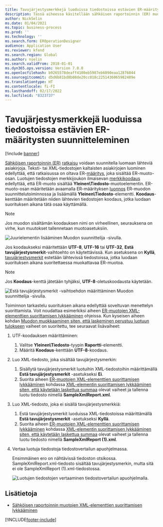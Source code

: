 ```yaml
---
title: Tavujärjestysmerkkejä luoduissa tiedostoissa estävien ER-määritysten suunnitteleminen
description: Tässä aiheessa käsitellään sähköisen raportoinnin (ER) muotojen määrittäminen luomaan raportteja, jotka estävät tavujärjestysmerkit.
author: NickSelin
ms.date: 01/04/2021
ms.topic: business-process
ms.prod: ''
ms.technology: ''
ms.search.form: EROperationDesigner
audience: Application User
ms.reviewer: kfend
ms.search.region: Global
ms.author: nselin
ms.search.validFrom: 2018-01-01
ms.dyn365.ops.version: Version 7.0.0
ms.openlocfilehash: b9265578deaff4100eb5987eb6090eaa12876044
ms.sourcegitcommit: d5d6b81bd8b08de20cc018c2251436065982489e
ms.translationtype: HT
ms.contentlocale: fi-FI
ms.lasthandoff: 02/17/2022
ms.locfileid: "8323737"
---
```

# <a name="design-er-configurations-to-suppress-bom-characters-in-generated-files"></a>Tavujärjestysmerkkejä luoduissa tiedostoissa estävien ER-määritysten suunnitteleminen

[!include [banner](../includes/banner.md)]

[Sähköisen raportoinnin (ER)](general-electronic-reporting.md) [ratkaisu](er-quick-start1-new-solution.md) voidaan suunnitella luomaan lähteviä asiakirjoja. Teksti- tai XML-tiedostojen kaltaisten asiakirjojen luominen edellyttää, että ratkaisussa on oltava ER-[määritys](general-electronic-reporting.md#Configuration), joka sisältää ER-muoto-osan. Luotujen tiedostojen merkkijoukon ilmaisevan [merkkikoodaus](/windows/win32/intl/character-sets) edellyttää, että ER-muoto sisältää **Yleinen\\Tiedosto**-muotoelementin. ER-muoto-osan määritetään avaamalla ER-määrityksen [luonnos](general-electronic-reporting.md#component-versioning) ER-muodon suunnittelutoiminnossa ja lisäämällä **Yleinen\\Tiedosto**-elementti. **Koodaus**-kenttään määritetään niiden lähtevien tiedostojen koodaus, jotka luodaan suorituksen aikana tätä osaa käyttämällä.

> [!NOTE]
> Jos muodon sisältämän koodauksen nimi on virheellinen, seurauksena on virhe, kun muutokset tallennetaan muotoasetuksiin.

![Juurielementin lisääminen Muodon suunnittelija -sivulla.](./media/er-suppress-bom-characters-image1.gif)

Jos koodaukseksi määritettään **UTF-8**, **UTF-16** tai **UTF-32**, **Estä tavujärjestysmerkit**-vaihtoehto on käytettävissä. Kun asetuksena on **Kyllä**, [tavujärjestysmerkit](/globalization/encoding/byte-order-mark) estetään lähtevissä tiedostoissa, jotka luodaan suorituksen aikana suoritettaessa muokattavaa ER-muotoa.

> [!NOTE]
> Jos **Koodaus**-kenttä jätetään tyhjäksi, **UTF-8**-oletuskoodausta käytetään.

![Estä tavujärjestysmerkit -vaihtoehdon määrittäminen Muodon suunnittelija -sivulla.](./media/er-suppress-bom-characters-image2.gif)

Toiminnon tarkastelu suorituksen aikana edellyttää soveltuvan menettelyn suorittamista. Voit noudattaa esimerkiksi aiheen [ER-muotojen XML-elementtien suorittamisen lykkääminen](er-defer-xml-element.md) ohjeissa. Kun kyseisen aiheen kohdan [Muodon muokkaaminen siten, että laskeminen perustuu luotuun tulokseen](er-defer-xml-element.md#modify-the-format-so-that-the-calculation-is-based-on-generated-output) vaiheet on suoritettu, tee seuraavat lisävaiheet:

1. UTF-koodauksen määrittäminen:

    1. Valitse **Yleinen\\Tiedosto**-tyypin **Raportti**-elementti.
    2. Määritä **Koodaus**-kenttään **UTF-8**-koodaus.

2. Luo XML-tiedosto, joka sisältää tavujärjestysmerkin:

    1. Sisällytä tavujärjestysmerkit luotuihin XML-tiedostoihin määrittämällä **Estä tavujärjestysmerkit** -asetukseksi **Ei**.
    2. Suorita aiheen [ER-muotojen XML-elementtien suorittamisen lykkääminen](er-defer-xml-element.md) kohdassa [XML-elementin suorittamisen lykkääminen siten, että käytetään laskettua summaa](er-defer-xml-element.md#defer-the-execution-of-the-summary-xml-element-so-that-the-calculated-total-is-used) olevat vaiheet ja tallenna luotu tiedosto nimellä **SampleXmlReport.xml**.

3. Luo XML-tiedosto, joka ei sisällä tavujärjestysmerkkiä:

    1. Estä tavujärjestysmerkit luoduissa XML-tiedostoissa määrittämällä **Estä tavujärjestysmerkit** -asetukseksi **Kyllä**.
    2. Suorita aiheen [ER-muotojen XML-elementtien suorittamisen lykkääminen](er-defer-xml-element.md) kohdassa [XML-elementin suorittamisen lykkääminen siten, että käytetään laskettua summaa](er-defer-xml-element.md#defer-the-execution-of-the-summary-xml-element-so-that-the-calculated-total-is-used) olevat vaiheet ja tallenna luotu tiedosto nimellä **SampleXmlReport (1).xml**.

4. Vertaa luotuja tiedostoja tiedostovertailun apuohjelmassa.

    Ensimmäinen ero on nähtävissä tiedoston otsikossa. SampleXmlReport.xml-tiedosto sisältää tavujärjestysmerkin, mutta sitä ei ole SampleXmlReport (1).xml-tiedostossa.

    ![Luotujen tiedostojen vertaaminen tiedostovertailun apuohjelmalla.](./media/er-suppress-bom-characters-image3.png)

## <a name="see-also"></a>Lisätietoja

- [Sähköisen raportoinnin muotojen XML-elementtien suorittamisen lykkääminen](er-defer-xml-element.md)


[!INCLUDE[footer-include](../../../includes/footer-banner.md)]
